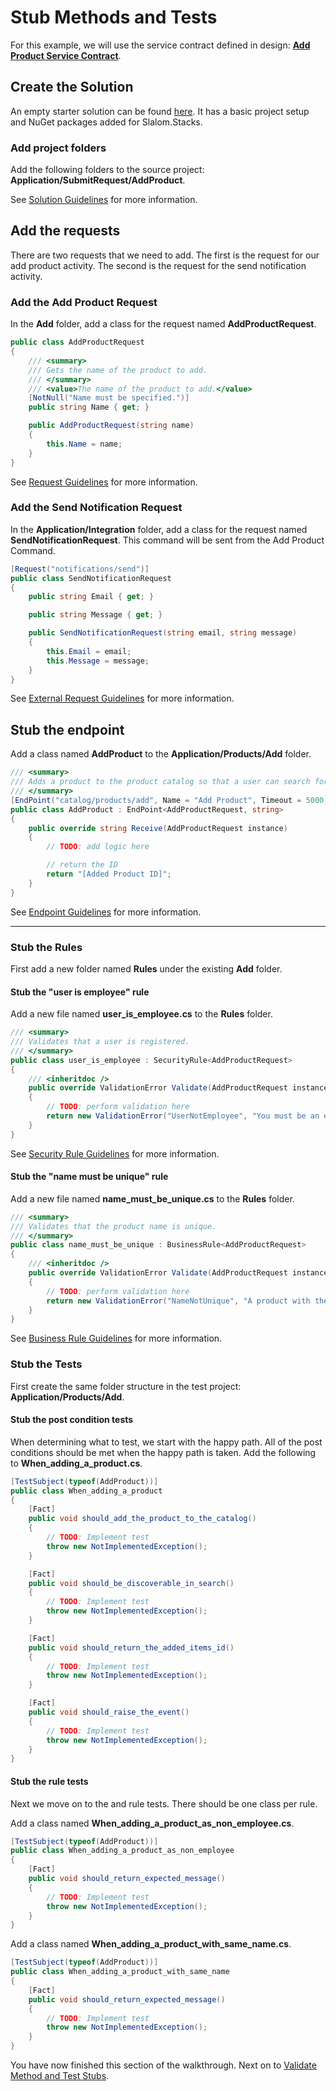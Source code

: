 # Stub Methods and Tests

For this example, we will use the service contract defined in design: [**Add Product Service Contract**](../1.%20Design/add-product-service-contract.md).

## Create the Solution
An empty starter solution can be found [here](https://github.com/slalom-saa/rentals).
It has a basic project setup and NuGet packages added for Slalom.Stacks.

### Add project folders
Add the following folders to the source project: **Application/SubmitRequest/AddProduct**.

See [Solution Guidelines](../../rules/solution.md) for more information.

## Add the requests
There are two requests that we need to add.  The first is the request for our add product
activity.  The second is the request for the send notification activity.

### Add the Add Product Request

In the **Add** folder, add a class for the request named **AddProductRequest**.
```csharp
public class AddProductRequest
{
    /// <summary>
    /// Gets the name of the product to add.
    /// </summary>
    /// <value>The name of the product to add.</value>
    [NotNull("Name must be specified.")]
    public string Name { get; }

    public AddProductRequest(string name)
    {
        this.Name = name;
    }
}
```

See [Request Guidelines](../../rules/request.md) for more information.

### Add the Send Notification Request
In the **Application/Integration** folder, add a class for the request named **SendNotificationRequest**.  This command
will be sent from the Add Product Command.
```csharp
[Request("notifications/send")]
public class SendNotificationRequest
{
    public string Email { get; }

    public string Message { get; }

    public SendNotificationRequest(string email, string message)
    {
        this.Email = email;
        this.Message = message;
    }
}
```

See [External Request Guidelines](../../rules/external-request.md) for more information.

## Stub the endpoint
Add a class named **AddProduct** to the **Application/Products/Add** folder.
```csharp
/// <summary>
/// Adds a product to the product catalog so that a user can search for it and it can be added to a cart, rented, purchased and shipped.
/// </summary>
[EndPoint("catalog/products/add", Name = "Add Product", Timeout = 5000, Version = 1)]
public class AddProduct : EndPoint<AddProductRequest, string>
{
    public override string Receive(AddProductRequest instance)
    {
        // TODO: add logic here

        // return the ID
        return "[Added Product ID]";
    }
}
```
See [Endpoint Guidelines](../../rules/endpoint.md) for more information.

---

### Stub the Rules
First add a new folder named **Rules** under the existing **Add** folder.

#### Stub the "user is employee" rule
Add a new file named **user_is_employee.cs** to the **Rules** folder.
```csharp
/// <summary>
/// Validates that a user is registered.
/// </summary>
public class user_is_employee : SecurityRule<AddProductRequest>
{
    /// <inheritdoc />
    public override ValidationError Validate(AddProductRequest instance)
    {
        // TODO: perform validation here
        return new ValidationError("UserNotEmployee", "You must be an employee to add a product.");
    }
}
```
See [Security Rule Guidelines](../../rules/security-rule.md) for more information.
#### Stub the "name must be unique" rule
Add a new file named **name_must_be_unique.cs** to the **Rules** folder.
```csharp
/// <summary>
/// Validates that the product name is unique.
/// </summary>
public class name_must_be_unique : BusinessRule<AddProductRequest>
{
    /// <inheritdoc />
    public override ValidationError Validate(AddProductRequest instance)
    {
        // TODO: perform validation here
        return new ValidationError("NameNotUnique", "A product with the same name already exists.");
    }
}
```
See [Business Rule Guidelines](../../rules/business-rule.md) for more information.

### Stub the Tests
First create the same folder structure in the test project: **Application/Products/Add**.

#### Stub the post condition tests
When determining what to test, we start with the happy path.  All of the 
post conditions should be met when the happy path is taken.  Add the following
to **When_adding_a_product.cs**.
```csharp
[TestSubject(typeof(AddProduct))]
public class When_adding_a_product
{
    [Fact]
    public void should_add_the_product_to_the_catalog()
    {
        // TODO: Implement test
        throw new NotImplementedException();
    }

    [Fact]
    public void should_be_discoverable_in_search()
    {
        // TODO: Implement test
        throw new NotImplementedException();
    }

    [Fact]
    public void should_return_the_added_items_id()
    {
        // TODO: Implement test
        throw new NotImplementedException();
    }

    [Fact]
    public void should_raise_the_event()
    {
        // TODO: Implement test
        throw new NotImplementedException();
    }
}
```

#### Stub the rule tests
Next we move on to the and rule tests.  There should be one class per
rule.  

Add a class named **When_adding_a_product_as_non_employee.cs**.
```csharp
[TestSubject(typeof(AddProduct))]
public class When_adding_a_product_as_non_employee
{
    [Fact]
    public void should_return_expected_message()
    {
        // TODO: Implement test
        throw new NotImplementedException();
    }
}
```

Add a class named **When_adding_a_product_with_same_name.cs**.
```csharp
[TestSubject(typeof(AddProduct))]
public class When_adding_a_product_with_same_name
{
    [Fact]
    public void should_return_expected_message()
    {
        // TODO: Implement test
        throw new NotImplementedException();
    }
}
```

You have now finished this section of the walkthrough.  Next on to [Validate Method and Test Stubs](2.%20run%20document%20tool%20to%20validate.md).
